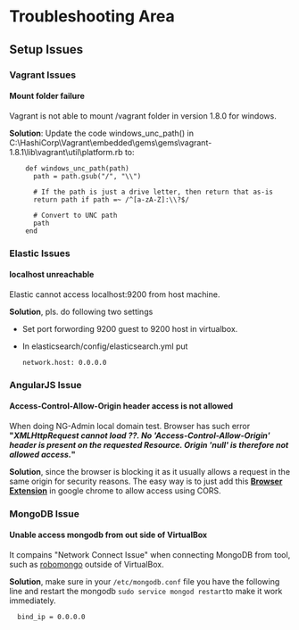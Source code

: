 # Troubleshooting Area
## Setup Issues
### Vagrant Issues
#### Mount folder failure
Vagrant is not able to mount /vagrant folder in version 1.8.0 for windows. 

**Solution**: 
Update the code windows_unc_path() in C:\HashiCorp\Vagrant\embedded\gems\gems\vagrant-1.8.1\lib\vagrant\util\platform.rb to:

        def windows_unc_path(path)
          path = path.gsub("/", "\\")

          # If the path is just a drive letter, then return that as-is
          return path if path =~ /^[a-zA-Z]:\\?$/

          # Convert to UNC path
          path
        end

### Elastic Issues
#### localhost unreachable
Elastic cannot access localhost:9200 from host machine. 

**Solution**, pls. do following two settings
* Set port forwording 9200 guest to 9200 host in virtualbox.
* In elasticsearch/config/elasticsearch.yml put 
    
      network.host: 0.0.0.0

### AngularJS Issue
#### Access-Control-Allow-Origin header access is not allowed
When doing NG-Admin local domain test. Browser has such error **"*XMLHttpRequest cannot load ??. No
'Access-Control-Allow-Origin' header is present on the requested Resource. Origin 'null' is therefore not allowed access.*"** 

**Solution**, since the browser is blocking it as it usually allows a request in the same origin for security reasons. The easy way is to just add this **[Browser Extension](https://chrome.google.com/webstore/detail/allow-control-allow-origi/nlfbmbojpeacfghkpbjhddihlkkiljbi?hl=en-US)** in google chrome to allow access using CORS.

### MongoDB Issue
#### Unable access mongodb from out side of VirtualBox
It compains "Network Connect Issue" when connecting MongoDB from tool, such as [robomongo](https://robomongo.org/download) outside of VirtualBox.

**Solution**, make sure in your ```/etc/mongodb.conf``` file you have the following line and restart the mongodb ```sudo service mongod restart```to make it work immediately.
    
      bind_ip = 0.0.0.0

